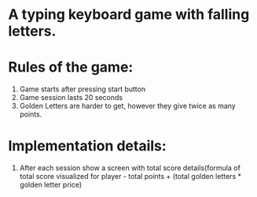 # A typing keyboard game with falling letters.

# Rules of the game:

1. Game starts after pressing start button
2. Game session lasts 20 seconds
3. Golden Letters are harder to get, however they give twice as many points.

# Implementation details:

1. After each session show a screen with total score details(formula of total score visualized for player - total points + (total golden letters \* golden letter price)
